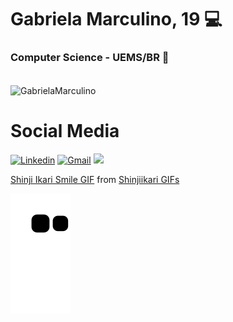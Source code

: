# Gabriela Marculino, 19 💻
<h3>Computer Science - UEMS/BR 📌</h3>

<br/>
  <a>
    <img align= "center" src="https://github-readme-stats.vercel.app/api?username=GabrielaMarculino&show_icons=true&theme=dracula&count_private=true" alt="GabrielaMarculino" />
  </a>
<br/>

# Social Media
[![Linkedin](https://img.shields.io/badge/LinkedIn-blue?style=for-the-badge&logo=Linkedin)](https://www.linkedin.com/in/gabriela-marculino-297493164/)
[![Gmail](https://img.shields.io/badge/-Gmail-c14438?style=for-the-badge&logo=Gmail&logoColor=white&link=mailto:gabrielamarculino@gmail.com)](mailto:gabrielamarculino@gmail.com)
<a href="https://instagram.com/gabriela.cpp" target="_blank"><img src="https://img.shields.io/badge/-Instagram-%23E4405F?style=for-the-badge&logo=instagram&logoColor=white" target="_blank"></a>
<div class="tenor-gif-embed" data-postid="20513084" data-share-method="host" data-width="100%" data-aspect-ratio="1.324468085106383"><a href="https://tenor.com/view/shinji-ikari-smile-neon-genesis-evangelion-nge-gif-20513084">Shinji Ikari Smile GIF</a> from <a href="https://tenor.com/search/shinjiikari-gifs">Shinjiikari GIFs</a></div><script type="text/javascript" async src="https://tenor.com/embed.js"></script>

  ![Snake animation](https://github.com/rafaballerini/rafaballerini/blob/output/github-contribution-grid-snake.svg)

